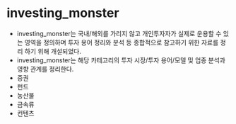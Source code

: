 # investing_monster
- investing_monster는 국내/해외를 가리지 않고 개인투자자가 실제로 운용할 수 있는 영역을 정의하며 투자 용어 정리와 분석 등 종합적으로 참고하기 위한 자료를 정리 하기 위해 개설되었다.
- investing_monster는 해당 카테고리의 투자 시장/투자 용어/모델 및 업종 분석과 영향 관계를 정리한다.
- 증권
- 펀드
- 농산물
- 금속류
- 컨텐츠 
